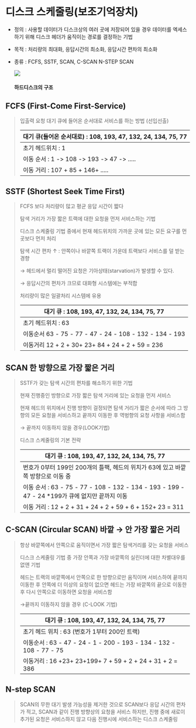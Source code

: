 #  디스크 스케줄링(보조기억장치)

- 정의 : 사용할 데이터가 디스크상의 여러 곳에 저장되어 있을 경우 데이터를 엑세스하기 위해 디스크 헤더가 움직이는 경로를 결정하는 기법

- 목적 : 처리량의 최대화, 응답시간의 최소화, 응답시간 편차의 최소화

- 종류 : FCFS, SSTF, SCAN, C-SCAN N-STEP SCAN

  ![](https://t1.daumcdn.net/cfile/blog/26109D3C52662B3B0E)

  ####                                                             하드디스크의 구조

## FCFS (First-Come First-Service)

> 입출력 요청 대기 큐에 들어온 순서대로 서비스를 하는 방법 (선입선출)
>
> | 대기 큐(들어온 순서대로) : 108, 193, 47, 132, 24, 134, 75, 77 |
> | ------------------------------------------------------------ |
> | 초기 헤드위치 : 1                                            |
> | 이동 순서 : 1 -> 108 -> 193 -> 47 -> .....                   |
> | 이동 거리 : 107 + 85 + 146+ .....                            |



## SSTF (Shortest Seek Time First)

> FCFS 보다 처리량이 많고 평균 응답 시간이 짧다
>
> 탐색 거리가 가장 짧은 트랙에 대한 요청을 먼저 서비스하는 기법
>
> 디스크 스케줄링 기법 중에서 현재 헤드위치의 가까운 곳에 있는 모든 요구를 먼 곳보다 먼저 처리
>
> 탐색 시간 편차 ↑ : 안쪽이나 바깥쪽 트랙이 가운데 트랙보다 서비스를 덜 받는 경향
>
> → 헤드에서 멀리 떨어진 요청은 기아상태(starvation)가 발생할 수 있다.
>
> → 응답시간의 편차가 크므로 대화형 시스템에는 부적합
>
> 처리량이 많은 일괄처리 시스템에 유용 
>
> | 대기 큐 : 108, 193, 47, 132, 24, 134, 75, 77                |
> | ----------------------------------------------------------- |
> | 초기 헤드위치 : 63                                          |
> | 이동순서 63 - 75 - 77 - 47 - 24 - 108 - 132 - 134 - 193     |
> | 이동거리     12 +  2 + 30+ 23+ 84 + 24   +  2 +    59 = 236 |

## SCAN 한 방향으로 가장 짧은 거리

> SSTF가 갖는 탐색 시간의 편차를 해소하기 위한 기법
>
> 현재 진행중인 방향으로 가장 짧은 탐색 거리에 있는 요청을 먼저 서비스
>
> 현재 헤드의 위치에서 진행 방향이 걸정되면 탐색 거리가 짧은 순서에 따라 그 방향의 모든 요청을                 서비스하고 끝까지 이동한 후 역벙향의 요청 사항을 서비스함
>
> → 끝까지 이동하지 않을 경우(LOOK기법)
>
> 디스크 스케줄링의 기본 전략
>
> | 대기 큐 : 108, 193, 47, 132, 24, 134, 75, 77                 |
> | ------------------------------------------------------------ |
> | 번호가 0부터 199인 200개의 틀팩, 헤드의 위치가 63에 있고 바깥쪽 방향으로 이동 중 |
> | 이동 순서 : 63 - 75 - 77 - 108 - 132 - 134 - 193 - 199 - 47 - 24  *199가 큐에 없지만 끝까지 이동 |
> | 이동 거리 :     12  + 2  + 31  + 24  + 2  +  59  +  6   +  152+ 23 = 311 |

## C-SCAN (Circular SCAN) 바깥 → 안 가장 짧은 거리

> 항상 바깥쪽에서 안쪽으로 움직이면서 가장 짧은 탐색거리를 갖는 요청을 서비스
>
> 디스크 스케줄링 기법 중 가장 안쪽과 가장 바깥쪽의 실린더에 대한 차별대우를 없앤 기법
>
> 헤드는 트랙의 바깥쪽에서 안쪽으로 한 방향으로만 움직이며 서비스하여 끝까지 이동한 후 안쪽에                          더 이상의 요청이 없으면 헤드는 가장 바깥쪽의 끝으로 이동한 후 다시 안쪽으로 이동하면 요청을 서비스함
>
> →끝까지 이동하지 않을 경우 (C-LOOK 기법)
>
> | 대기 큐 : 108, 193, 47, 132, 24, 134, 75, 77                 |
> | ------------------------------------------------------------ |
> | 초기 헤드 위치 : 63 (번호가 1부터 200인 트랙)                |
> | 이동순서 : 63 - 47 - 24 - 1 - 200 - 193 - 134 - 132 - 108 - 77 - 75 |
> | 이동거리 :     16  +23+ 23+199+ 7  + 59  +  2  +  24  +  31  +  2 = 386 |

## N-step SCAN

> SCAN의 무한 대기 발생 가능성을 제거한 것으로 SCAN보다 응답 시간의 편차가 적고, SCAN과 같이 진행 방향상의 요청을 서비스 하지만, 진행 중에 새로이 추가된 요청은 서비스하지 않고 다음 진행시에 서비스하는 디스크 스케줄링